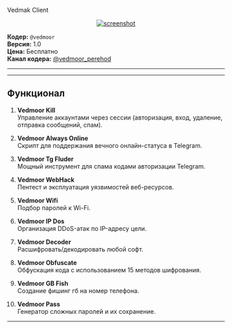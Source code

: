 Vedmak Client 


<p align="center">
  <a href='https://postimg.cc/2V0HkkKV' target='_blank'><img src='https://i.postimg.cc/8zSxbsdB/screenshot.jpg' border='0' alt='screenshot'/></a>
</p>


**Кодер:** `@vedmoor`  
**Версия:** 1.0  
**Цена:** Бесплатно  
**Канал кодера:** [@vedmoor_perehod](https://t.me/vedmoor_perehod)  

---


---

## Функционал  
1. **Vedmoor Kill**  
   Управление аккаунтами через сессии (авторизация, вход, удаление, отправка сообщений, спам).  

2. **Vedmoor Always Online**  
   Скрипт для поддержания вечного онлайн-статуса в Telegram.  

3. **Vedmoor Tg Fluder**  
   Мощный инструмент для спама кодами авторизации Telegram.  

4. **Vedmoor WebHack**  
   Пентест и эксплуатация уязвимостей веб-ресурсов.  

5. **Vedmoor Wifi**  
   Подбор паролей к Wi-Fi.

6. **Vedmoor IP Dos**  
   Организация DDoS-атак по IP-адресу цели.  

7. **Vedmoor Decoder**  
   Расшифровать/декодировать любой софт.  

8. **Vedmoor Obfuscate**  
   Обфускация кода с использованием 15 методов шифрования.  

9. **Vedmoor GB Fish**  
   Создание фишинг гб на номер телефона.  

10. **Vedmoor Pass**  
    Генератор сложных паролей и их сохранение.
---

